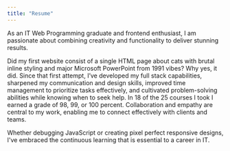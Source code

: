```yaml
---
title: "Resume"
---
```


As an IT Web Programming graduate and frontend enthusiast, I am passionate about combining creativity and functionality to deliver stunning results.

Did my first website consist of a single HTML page about cats with brutal inline styling and major Microsoft PowerPoint from 1991 vibes? Why yes, it did. Since that first attempt, I’ve developed my full stack capabilities, sharpened my communication and design skills, improved time management to prioritize tasks effectively, and cultivated problem-solving abilities while knowing when to seek help. In 18 of the 25 courses I took I earned a grade of 98, 99, or 100 percent. Collaboration and empathy are central to my work, enabling me to connect effectively with clients and teams.

Whether debugging JavaScript or creating pixel perfect responsive designs, I've embraced the continuous learning that is essential to a career in IT.